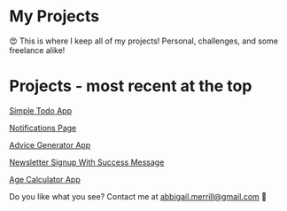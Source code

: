 # My Projects
😍 This is where I keep all of my projects! Personal, challenges, and some freelance alike!

# Projects - most recent at the top

[Simple Todo App](https://abbigailmerrill.github.io/projects/simple-todo-app/)

[Notifications Page](https://abbigailmerrill.github.io/projects/notifications-page-main/)

[Advice Generator App](https://abbigailmerrill.github.io/projects/advice-generator-app/)

[Newsletter Signup With Success Message](https://abbigailmerrill.github.io/projects/newsletter-sign-up/)

[Age Calculator App](https://abbigailmerrill.github.io/projects/age-calculator-app-main/index.html)

Do you like what you see? Contact me at [abbigail.merrill@gmail.com](mailto:abbigail.merrill@gmail.com) 📨

